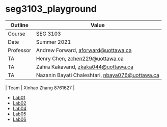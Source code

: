 # seg3103_playground

| Outline | Value |
| --- | --- |
| Course | SEG 3103 |
| Date | Summer 2021 |
| Professor | Andrew Forward, aforward@uottawa.ca |
| TA | Henry Chen, zchen229@uottawa.ca |
| TA | Zahra Kakavand, zkaka044@uottawa.ca |
| TA | Nazanin Bayati Chaleshtari, nbaya076@uottawa.ca |

| Team | Xinhao Zhang 8761627 |
* [Lab01](lab01)
* [Lab02](lab02)
* [Lab04](lab04)
* [Lab05](lab05)
* [Lab06](lab06)
